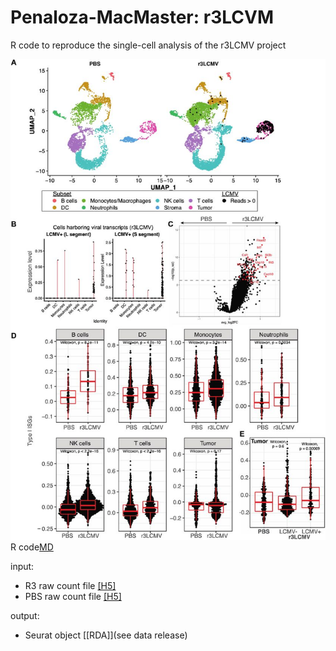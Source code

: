 # Penaloza-MacMaster: r3LCVM
R code to reproduce the single-cell analysis of the r3LCMV project  
  
![Fig. 5](figure/F5.large.jpg)
R code[MD](code/20231030_PenalozaMacMasterLCMVtumorVax.scrnaseq.md)  
  
input:  
- R3 raw count file [[H5]](input/R3_LCMV.filtered_feature_bc_matrix.h5)
- PBS raw count file [[H5]](input/PBS_LCMV.filtered_feature_bc_matrix.h5)
  
output:  
- Seurat object [[RDA]](see data release)

